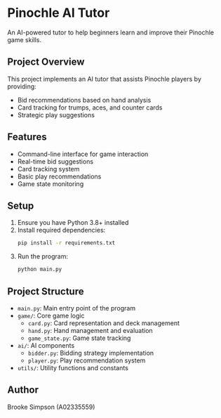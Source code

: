 # Pinochle AI Tutor

An AI-powered tutor to help beginners learn and improve their Pinochle game skills.

## Project Overview

This project implements an AI tutor that assists Pinochle players by providing:
- Bid recommendations based on hand analysis
- Card tracking for trumps, aces, and counter cards
- Strategic play suggestions

## Features

- Command-line interface for game interaction
- Real-time bid suggestions
- Card tracking system
- Basic play recommendations
- Game state monitoring

## Setup

1. Ensure you have Python 3.8+ installed
2. Install required dependencies:
   ```bash
   pip install -r requirements.txt
   ```
3. Run the program:
   ```bash
   python main.py
   ```

## Project Structure

- `main.py`: Main entry point of the program
- `game/`: Core game logic
  - `card.py`: Card representation and deck management
  - `hand.py`: Hand management and evaluation
  - `game_state.py`: Game state tracking
- `ai/`: AI components
  - `bidder.py`: Bidding strategy implementation
  - `player.py`: Play recommendation system
- `utils/`: Utility functions and constants

## Author

Brooke Simpson (A02335559) 
